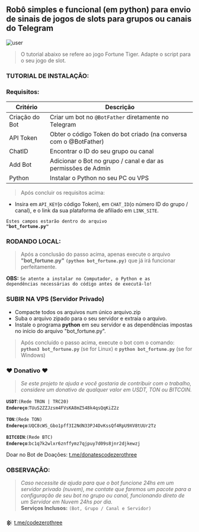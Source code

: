 ## Robô simples e funcional (em python) para envio de sinais  de jogos de slots para grupos ou canais do Telegram
![user](https://img.shields.io/badge/developer:-@codezerothree-FF00A1)

> O tutorial abaixo se refere ao jogo Fortune Tiger. Adapte o script para o seu jogo de slot.

### TUTORIAL DE INSTALAÇÃO:

### Requisitos:
|Critério|Descrição|
-|-
Criação do Bot|Criar um bot no <code>@BotFather</code> diretamente no Telegram
API Token|Obter o código Token do bot criado (na conversa com o @BotFather)
ChatID|Encontrar o ID do seu grupo ou canal
Add Bot|Adicionar o Bot no grupo / canal e dar as permissões de Admin
Python|Instalar o Python no seu PC ou VPS

> Após concluir os requisitos acima:
* Insira em <code>API_KEY</code>(o código Token), em <code>CHAT_ID</code>(o número ID do grupo / canal), e o link da sua plataforma de afiliado em <code>LINK_SITE</code>.

<code>Estes campos estarão dentro do arquivo <b>"bot_fortune.py"</b></code>
### RODANDO LOCAL:
> Após a conclusão do passo acima, apenas execute o arquivo <b>"bot_fortune.py"</b> <b><code>(python bot_fortune.py)</code></b> que já irá funcionar perfeitamente.

<b>OBS:</b> <code>Se atente a instalar no Computador, o Python e as dependências necessárias do código antes de executá-lo!</code>

### SUBIR NA VPS (Servidor Privado)

* Compacte todos os arquivos num único arquivo.zip 
* Suba o arquivo zipado para o seu servidor e extraia o arquivo.
* Instale o programa <b>python</b> em seu servidor e as dependências impostas no início do arquivo "bot_fortune.py".

> Após concluído o passo acima, execute o bot com o comando: <b><code>python3 bot_fortune.py</code></b> (se for Linux) e <b><code>python bot_fortune.py</code></b> (se for Windows)

### ♥ Donativo ♥

> <i>Se este projeto te ajuda e você gostaria de contribuir com o trabalho, considere um donativo de qualquer valor em USDT, TON ou BITCOIN.</i>

<code><b>USDT</b></code>:<code>(Rede TRON | TRC20)</code>
<br><code><b>Endereço</b></code>:<code>TUuS2ZZJzsm4FVsKA8mZ548k4qsQqKiZ2z</code>

<code><b>TON</b></code>:<code>(Rede TON)</code>
<br><code><b>Endereço</b></code>:<code>UQC8cWS_Gbo1pff3I2NdN33PJ4DvKssQf4RpU9XV8tUUr2Tz</code></br>

<code><b>BITCOIN</b></code>:<code>(Rede BTC)</code>
<br><code><b>Endereço</b></code>:<code>bc1q7k2wlxr6znffymz7qjpuy7d09s8jnr2djkewzj</code></br>

Doar no Bot de Doações: <a href="https://t.me/donatescodezerothree_bot?start=doacao_github">t.me/donatescodezerothree</a>

### OBSERVAÇÃO:

> <i>Caso necessite de ajuda para que o bot funcione 24hs em um servidor privado (nuvem), me contate que faremos um pacote para a configuração de seu bot no grupo ou canal, funcionando direto de um Servidor em Nuvem 24hs por dia.</i></br>
<b>Serviços Inclusos:</b> <code>(Bot, Grupo / Canal e Servidor)</code></br>

𒆜 <a href="https://t.me/codezerothree_bot?start=view_github">t.me/codezerothree</a>
